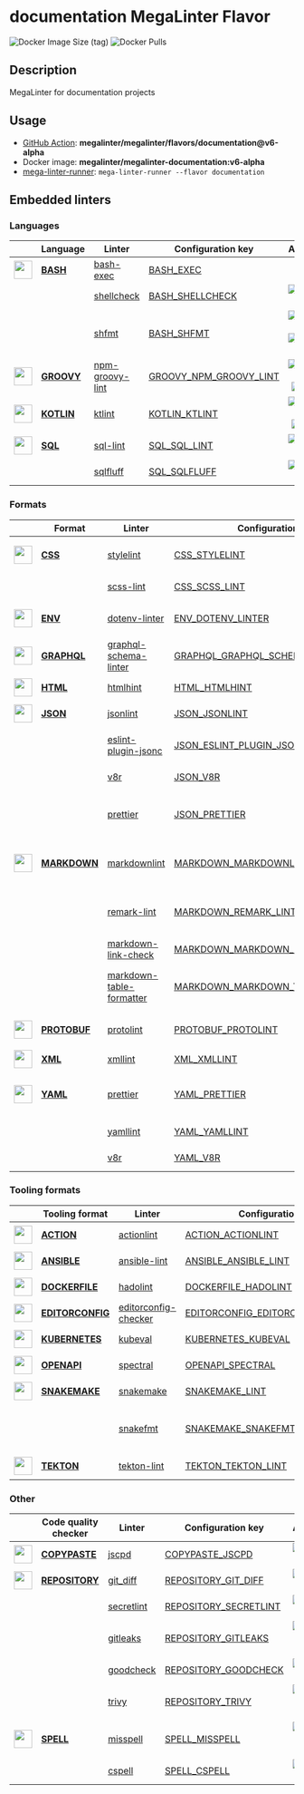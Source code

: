 # documentation MegaLinter Flavor

![Docker Image Size (tag)](https://img.shields.io/docker/image-size/megalinter/megalinter-documentation/v6-alpha)
![Docker Pulls](https://img.shields.io/docker/pulls/megalinter/megalinter-documentation)

## Description

MegaLinter for documentation projects

## Usage

- [GitHub Action](https://megalinter.github.io/v6-alpha/installation/#github-action): **megalinter/megalinter/flavors/documentation@v6-alpha**
- Docker image: **megalinter/megalinter-documentation:v6-alpha**
- [mega-linter-runner](https://megalinter.github.io/v6-alpha/mega-linter-runner/): `mega-linter-runner --flavor documentation`

## Embedded linters

### Languages

| <!-- --> | Language | Linter | Configuration key | Additional  |
| :---: | ----------------- | -------------- | ------------ | :-----:  |
| <img src="https://github.com/megalinter/megalinter/raw/main/docs/assets/icons/bash.ico" alt="" height="32px" class="megalinter-icon"></a> <!-- linter-icon --> | [**BASH**](https://megalinter.github.io/v6-alpha/descriptors/bash/) | [bash-exec](https://megalinter.github.io/v6-alpha/descriptors/bash_bash_exec/)| [BASH_EXEC](https://megalinter.github.io/v6-alpha/descriptors/bash_bash_exec/)| 
| <!-- --> <!-- linter-icon --> |  | [shellcheck](https://megalinter.github.io/v6-alpha/descriptors/bash_shellcheck/)| [BASH_SHELLCHECK](https://megalinter.github.io/v6-alpha/descriptors/bash_shellcheck/)| [![GitHub stars](https://img.shields.io/github/stars/koalaman/shellcheck?cacheSeconds=3600)](https://github.com/koalaman/shellcheck)
| <!-- --> <!-- linter-icon --> |  | [shfmt](https://megalinter.github.io/v6-alpha/descriptors/bash_shfmt/)| [BASH_SHFMT](https://megalinter.github.io/v6-alpha/descriptors/bash_shfmt/)| [![GitHub stars](https://img.shields.io/github/stars/mvdan/sh?cacheSeconds=3600)](https://github.com/mvdan/sh) ![formatter](https://shields.io/badge/-format-yellow)
| <img src="https://github.com/megalinter/megalinter/raw/main/docs/assets/icons/groovy.ico" alt="" height="32px" class="megalinter-icon"></a> <!-- linter-icon --> | [**GROOVY**](https://megalinter.github.io/v6-alpha/descriptors/groovy/) | [npm-groovy-lint](https://megalinter.github.io/v6-alpha/descriptors/groovy_npm_groovy_lint/)| [GROOVY_NPM_GROOVY_LINT](https://megalinter.github.io/v6-alpha/descriptors/groovy_npm_groovy_lint/)| [![GitHub stars](https://img.shields.io/github/stars/nvuillam/npm-groovy-lint?cacheSeconds=3600)](https://github.com/nvuillam/npm-groovy-lint) ![autofix](https://shields.io/badge/-autofix-green)
| <img src="https://github.com/megalinter/megalinter/raw/main/docs/assets/icons/kotlin.ico" alt="" height="32px" class="megalinter-icon"></a> <!-- linter-icon --> | [**KOTLIN**](https://megalinter.github.io/v6-alpha/descriptors/kotlin/) | [ktlint](https://megalinter.github.io/v6-alpha/descriptors/kotlin_ktlint/)| [KOTLIN_KTLINT](https://megalinter.github.io/v6-alpha/descriptors/kotlin_ktlint/)| [![GitHub stars](https://img.shields.io/github/stars/pinterest/ktlint?cacheSeconds=3600)](https://github.com/pinterest/ktlint) ![autofix](https://shields.io/badge/-autofix-green)
| <img src="https://github.com/megalinter/megalinter/raw/main/docs/assets/icons/sql.ico" alt="" height="32px" class="megalinter-icon"></a> <!-- linter-icon --> | [**SQL**](https://megalinter.github.io/v6-alpha/descriptors/sql/) | [sql-lint](https://megalinter.github.io/v6-alpha/descriptors/sql_sql_lint/)| [SQL_SQL_LINT](https://megalinter.github.io/v6-alpha/descriptors/sql_sql_lint/)| [![GitHub stars](https://img.shields.io/github/stars/joereynolds/sql-lint?cacheSeconds=3600)](https://github.com/joereynolds/sql-lint)
| <!-- --> <!-- linter-icon --> |  | [sqlfluff](https://megalinter.github.io/v6-alpha/descriptors/sql_sqlfluff/)| [SQL_SQLFLUFF](https://megalinter.github.io/v6-alpha/descriptors/sql_sqlfluff/)| [![GitHub stars](https://img.shields.io/github/stars/sqlfluff/sqlfluff?cacheSeconds=3600)](https://github.com/sqlfluff/sqlfluff)

### Formats

| <!-- --> | Format | Linter | Configuration key | Additional  |
| :---: | ----------------- | -------------- | ------------ | :-----:  |
| <img src="https://github.com/megalinter/megalinter/raw/main/docs/assets/icons/css.ico" alt="" height="32px" class="megalinter-icon"></a> <!-- linter-icon --> | [**CSS**](https://megalinter.github.io/v6-alpha/descriptors/css/) | [stylelint](https://megalinter.github.io/v6-alpha/descriptors/css_stylelint/)| [CSS_STYLELINT](https://megalinter.github.io/v6-alpha/descriptors/css_stylelint/)| [![GitHub stars](https://img.shields.io/github/stars/stylelint/stylelint?cacheSeconds=3600)](https://github.com/stylelint/stylelint) ![autofix](https://shields.io/badge/-autofix-green)
| <!-- --> <!-- linter-icon --> |  | [scss-lint](https://megalinter.github.io/v6-alpha/descriptors/css_scss_lint/)| [CSS_SCSS_LINT](https://megalinter.github.io/v6-alpha/descriptors/css_scss_lint/)| [![GitHub stars](https://img.shields.io/github/stars/sds/scss-lint?cacheSeconds=3600)](https://github.com/sds/scss-lint)
| <img src="https://github.com/megalinter/megalinter/raw/main/docs/assets/icons/env.ico" alt="" height="32px" class="megalinter-icon"></a> <!-- linter-icon --> | [**ENV**](https://megalinter.github.io/v6-alpha/descriptors/env/) | [dotenv-linter](https://megalinter.github.io/v6-alpha/descriptors/env_dotenv_linter/)| [ENV_DOTENV_LINTER](https://megalinter.github.io/v6-alpha/descriptors/env_dotenv_linter/)| [![GitHub stars](https://img.shields.io/github/stars/dotenv-linter/dotenv-linter?cacheSeconds=3600)](https://github.com/dotenv-linter/dotenv-linter) ![autofix](https://shields.io/badge/-autofix-green)
| <img src="https://github.com/megalinter/megalinter/raw/main/docs/assets/icons/graphql.ico" alt="" height="32px" class="megalinter-icon"></a> <!-- linter-icon --> | [**GRAPHQL**](https://megalinter.github.io/v6-alpha/descriptors/graphql/) | [graphql-schema-linter](https://megalinter.github.io/v6-alpha/descriptors/graphql_graphql_schema_linter/)| [GRAPHQL_GRAPHQL_SCHEMA_LINTER](https://megalinter.github.io/v6-alpha/descriptors/graphql_graphql_schema_linter/)| [![GitHub stars](https://img.shields.io/github/stars/cjoudrey/graphql-schema-linter?cacheSeconds=3600)](https://github.com/cjoudrey/graphql-schema-linter)
| <img src="https://github.com/megalinter/megalinter/raw/main/docs/assets/icons/html.ico" alt="" height="32px" class="megalinter-icon"></a> <!-- linter-icon --> | [**HTML**](https://megalinter.github.io/v6-alpha/descriptors/html/) | [htmlhint](https://megalinter.github.io/v6-alpha/descriptors/html_htmlhint/)| [HTML_HTMLHINT](https://megalinter.github.io/v6-alpha/descriptors/html_htmlhint/)| [![GitHub stars](https://img.shields.io/github/stars/htmlhint/HTMLHint?cacheSeconds=3600)](https://github.com/htmlhint/HTMLHint)
| <img src="https://github.com/megalinter/megalinter/raw/main/docs/assets/icons/json.ico" alt="" height="32px" class="megalinter-icon"></a> <!-- linter-icon --> | [**JSON**](https://megalinter.github.io/v6-alpha/descriptors/json/) | [jsonlint](https://megalinter.github.io/v6-alpha/descriptors/json_jsonlint/)| [JSON_JSONLINT](https://megalinter.github.io/v6-alpha/descriptors/json_jsonlint/)| [![GitHub stars](https://img.shields.io/github/stars/zaach/jsonlint?cacheSeconds=3600)](https://github.com/zaach/jsonlint)
| <!-- --> <!-- linter-icon --> |  | [eslint-plugin-jsonc](https://megalinter.github.io/v6-alpha/descriptors/json_eslint_plugin_jsonc/)| [JSON_ESLINT_PLUGIN_JSONC](https://megalinter.github.io/v6-alpha/descriptors/json_eslint_plugin_jsonc/)| [![GitHub stars](https://img.shields.io/github/stars/ota-meshi/eslint-plugin-jsonc?cacheSeconds=3600)](https://github.com/ota-meshi/eslint-plugin-jsonc) ![autofix](https://shields.io/badge/-autofix-green)
| <!-- --> <!-- linter-icon --> |  | [v8r](https://megalinter.github.io/v6-alpha/descriptors/json_v8r/)| [JSON_V8R](https://megalinter.github.io/v6-alpha/descriptors/json_v8r/)| [![GitHub stars](https://img.shields.io/github/stars/chris48s/v8r?cacheSeconds=3600)](https://github.com/chris48s/v8r)
| <!-- --> <!-- linter-icon --> |  | [prettier](https://megalinter.github.io/v6-alpha/descriptors/json_prettier/)| [JSON_PRETTIER](https://megalinter.github.io/v6-alpha/descriptors/json_prettier/)| [![GitHub stars](https://img.shields.io/github/stars/prettier/prettier?cacheSeconds=3600)](https://github.com/prettier/prettier) ![formatter](https://shields.io/badge/-format-yellow)
| <img src="https://github.com/megalinter/megalinter/raw/main/docs/assets/icons/markdown.ico" alt="" height="32px" class="megalinter-icon"></a> <!-- linter-icon --> | [**MARKDOWN**](https://megalinter.github.io/v6-alpha/descriptors/markdown/) | [markdownlint](https://megalinter.github.io/v6-alpha/descriptors/markdown_markdownlint/)| [MARKDOWN_MARKDOWNLINT](https://megalinter.github.io/v6-alpha/descriptors/markdown_markdownlint/)| [![GitHub stars](https://img.shields.io/github/stars/DavidAnson/markdownlint?cacheSeconds=3600)](https://github.com/DavidAnson/markdownlint) ![formatter](https://shields.io/badge/-format-yellow)
| <!-- --> <!-- linter-icon --> |  | [remark-lint](https://megalinter.github.io/v6-alpha/descriptors/markdown_remark_lint/)| [MARKDOWN_REMARK_LINT](https://megalinter.github.io/v6-alpha/descriptors/markdown_remark_lint/)| [![GitHub stars](https://img.shields.io/github/stars/remarkjs/remark-lint?cacheSeconds=3600)](https://github.com/remarkjs/remark-lint) ![formatter](https://shields.io/badge/-format-yellow)
| <!-- --> <!-- linter-icon --> |  | [markdown-link-check](https://megalinter.github.io/v6-alpha/descriptors/markdown_markdown_link_check/)| [MARKDOWN_MARKDOWN_LINK_CHECK](https://megalinter.github.io/v6-alpha/descriptors/markdown_markdown_link_check/)| [![GitHub stars](https://img.shields.io/github/stars/tcort/markdown-link-check?cacheSeconds=3600)](https://github.com/tcort/markdown-link-check)
| <!-- --> <!-- linter-icon --> |  | [markdown-table-formatter](https://megalinter.github.io/v6-alpha/descriptors/markdown_markdown_table_formatter/)| [MARKDOWN_MARKDOWN_TABLE_FORMATTER](https://megalinter.github.io/v6-alpha/descriptors/markdown_markdown_table_formatter/)| [![GitHub stars](https://img.shields.io/github/stars/nvuillam/markdown-table-formatter?cacheSeconds=3600)](https://github.com/nvuillam/markdown-table-formatter) ![formatter](https://shields.io/badge/-format-yellow)
| <img src="https://github.com/megalinter/megalinter/raw/main/docs/assets/icons/protobuf.ico" alt="" height="32px" class="megalinter-icon"></a> <!-- linter-icon --> | [**PROTOBUF**](https://megalinter.github.io/v6-alpha/descriptors/protobuf/) | [protolint](https://megalinter.github.io/v6-alpha/descriptors/protobuf_protolint/)| [PROTOBUF_PROTOLINT](https://megalinter.github.io/v6-alpha/descriptors/protobuf_protolint/)| [![GitHub stars](https://img.shields.io/github/stars/yoheimuta/protolint?cacheSeconds=3600)](https://github.com/yoheimuta/protolint) ![autofix](https://shields.io/badge/-autofix-green)
| <img src="https://github.com/megalinter/megalinter/raw/main/docs/assets/icons/xml.ico" alt="" height="32px" class="megalinter-icon"></a> <!-- linter-icon --> | [**XML**](https://megalinter.github.io/v6-alpha/descriptors/xml/) | [xmllint](https://megalinter.github.io/v6-alpha/descriptors/xml_xmllint/)| [XML_XMLLINT](https://megalinter.github.io/v6-alpha/descriptors/xml_xmllint/)| 
| <img src="https://github.com/megalinter/megalinter/raw/main/docs/assets/icons/yaml.ico" alt="" height="32px" class="megalinter-icon"></a> <!-- linter-icon --> | [**YAML**](https://megalinter.github.io/v6-alpha/descriptors/yaml/) | [prettier](https://megalinter.github.io/v6-alpha/descriptors/yaml_prettier/)| [YAML_PRETTIER](https://megalinter.github.io/v6-alpha/descriptors/yaml_prettier/)| [![GitHub stars](https://img.shields.io/github/stars/prettier/prettier?cacheSeconds=3600)](https://github.com/prettier/prettier) ![formatter](https://shields.io/badge/-format-yellow)
| <!-- --> <!-- linter-icon --> |  | [yamllint](https://megalinter.github.io/v6-alpha/descriptors/yaml_yamllint/)| [YAML_YAMLLINT](https://megalinter.github.io/v6-alpha/descriptors/yaml_yamllint/)| [![GitHub stars](https://img.shields.io/github/stars/adrienverge/yamllint?cacheSeconds=3600)](https://github.com/adrienverge/yamllint)
| <!-- --> <!-- linter-icon --> |  | [v8r](https://megalinter.github.io/v6-alpha/descriptors/yaml_v8r/)| [YAML_V8R](https://megalinter.github.io/v6-alpha/descriptors/yaml_v8r/)| [![GitHub stars](https://img.shields.io/github/stars/chris48s/v8r?cacheSeconds=3600)](https://github.com/chris48s/v8r)

### Tooling formats

| <!-- --> | Tooling format | Linter | Configuration key | Additional  |
| :---: | ----------------- | -------------- | ------------ | :-----:  |
| <img src="https://github.com/megalinter/megalinter/raw/main/docs/assets/icons/default.ico" alt="" height="32px" class="megalinter-icon"></a> <!-- linter-icon --> | [**ACTION**](https://megalinter.github.io/v6-alpha/descriptors/action/) | [actionlint](https://megalinter.github.io/v6-alpha/descriptors/action_actionlint/)| [ACTION_ACTIONLINT](https://megalinter.github.io/v6-alpha/descriptors/action_actionlint/)| [![GitHub stars](https://img.shields.io/github/stars/rhysd/actionlint?cacheSeconds=3600)](https://github.com/rhysd/actionlint)
| <img src="https://github.com/megalinter/megalinter/raw/main/docs/assets/icons/ansible.ico" alt="" height="32px" class="megalinter-icon"></a> <!-- linter-icon --> | [**ANSIBLE**](https://megalinter.github.io/v6-alpha/descriptors/ansible/) | [ansible-lint](https://megalinter.github.io/v6-alpha/descriptors/ansible_ansible_lint/)| [ANSIBLE_ANSIBLE_LINT](https://megalinter.github.io/v6-alpha/descriptors/ansible_ansible_lint/)| [![GitHub stars](https://img.shields.io/github/stars/ansible/ansible-lint?cacheSeconds=3600)](https://github.com/ansible/ansible-lint)
| <img src="https://github.com/megalinter/megalinter/raw/main/docs/assets/icons/dockerfile.ico" alt="" height="32px" class="megalinter-icon"></a> <!-- linter-icon --> | [**DOCKERFILE**](https://megalinter.github.io/v6-alpha/descriptors/dockerfile/) | [hadolint](https://megalinter.github.io/v6-alpha/descriptors/dockerfile_hadolint/)| [DOCKERFILE_HADOLINT](https://megalinter.github.io/v6-alpha/descriptors/dockerfile_hadolint/)| [![GitHub stars](https://img.shields.io/github/stars/hadolint/hadolint?cacheSeconds=3600)](https://github.com/hadolint/hadolint)
| <img src="https://github.com/megalinter/megalinter/raw/main/docs/assets/icons/editorconfig.ico" alt="" height="32px" class="megalinter-icon"></a> <!-- linter-icon --> | [**EDITORCONFIG**](https://megalinter.github.io/v6-alpha/descriptors/editorconfig/) | [editorconfig-checker](https://megalinter.github.io/v6-alpha/descriptors/editorconfig_editorconfig_checker/)| [EDITORCONFIG_EDITORCONFIG_CHECKER](https://megalinter.github.io/v6-alpha/descriptors/editorconfig_editorconfig_checker/)| [![GitHub stars](https://img.shields.io/github/stars/editorconfig-checker/editorconfig-checker?cacheSeconds=3600)](https://github.com/editorconfig-checker/editorconfig-checker)
| <img src="https://github.com/megalinter/megalinter/raw/main/docs/assets/icons/kubernetes.ico" alt="" height="32px" class="megalinter-icon"></a> <!-- linter-icon --> | [**KUBERNETES**](https://megalinter.github.io/v6-alpha/descriptors/kubernetes/) | [kubeval](https://megalinter.github.io/v6-alpha/descriptors/kubernetes_kubeval/)| [KUBERNETES_KUBEVAL](https://megalinter.github.io/v6-alpha/descriptors/kubernetes_kubeval/)| [![GitHub stars](https://img.shields.io/github/stars/instrumenta/kubeval?cacheSeconds=3600)](https://github.com/instrumenta/kubeval)
| <img src="https://github.com/megalinter/megalinter/raw/main/docs/assets/icons/openapi.ico" alt="" height="32px" class="megalinter-icon"></a> <!-- linter-icon --> | [**OPENAPI**](https://megalinter.github.io/v6-alpha/descriptors/openapi/) | [spectral](https://megalinter.github.io/v6-alpha/descriptors/openapi_spectral/)| [OPENAPI_SPECTRAL](https://megalinter.github.io/v6-alpha/descriptors/openapi_spectral/)| [![GitHub stars](https://img.shields.io/github/stars/stoplightio/spectral?cacheSeconds=3600)](https://github.com/stoplightio/spectral)
| <img src="https://github.com/megalinter/megalinter/raw/main/docs/assets/icons/snakemake.ico" alt="" height="32px" class="megalinter-icon"></a> <!-- linter-icon --> | [**SNAKEMAKE**](https://megalinter.github.io/v6-alpha/descriptors/snakemake/) | [snakemake](https://megalinter.github.io/v6-alpha/descriptors/snakemake_snakemake/)| [SNAKEMAKE_LINT](https://megalinter.github.io/v6-alpha/descriptors/snakemake_snakemake/)| [![GitHub stars](https://img.shields.io/github/stars/snakemake/snakemake?cacheSeconds=3600)](https://github.com/snakemake/snakemake)
| <!-- --> <!-- linter-icon --> |  | [snakefmt](https://megalinter.github.io/v6-alpha/descriptors/snakemake_snakefmt/)| [SNAKEMAKE_SNAKEFMT](https://megalinter.github.io/v6-alpha/descriptors/snakemake_snakefmt/)| [![GitHub stars](https://img.shields.io/github/stars/snakemake/snakefmt?cacheSeconds=3600)](https://github.com/snakemake/snakefmt) ![formatter](https://shields.io/badge/-format-yellow)
| <img src="https://github.com/megalinter/megalinter/raw/main/docs/assets/icons/tekton.ico" alt="" height="32px" class="megalinter-icon"></a> <!-- linter-icon --> | [**TEKTON**](https://megalinter.github.io/v6-alpha/descriptors/tekton/) | [tekton-lint](https://megalinter.github.io/v6-alpha/descriptors/tekton_tekton_lint/)| [TEKTON_TEKTON_LINT](https://megalinter.github.io/v6-alpha/descriptors/tekton_tekton_lint/)| [![GitHub stars](https://img.shields.io/github/stars/IBM/tekton-lint?cacheSeconds=3600)](https://github.com/IBM/tekton-lint)

### Other

| <!-- --> | Code quality checker | Linter | Configuration key | Additional  |
| :---: | ----------------- | -------------- | ------------ | :-----:  |
| <img src="https://github.com/megalinter/megalinter/raw/main/docs/assets/icons/copypaste.ico" alt="" height="32px" class="megalinter-icon"></a> <!-- linter-icon --> | [**COPYPASTE**](https://megalinter.github.io/v6-alpha/descriptors/copypaste/) | [jscpd](https://megalinter.github.io/v6-alpha/descriptors/copypaste_jscpd/)| [COPYPASTE_JSCPD](https://megalinter.github.io/v6-alpha/descriptors/copypaste_jscpd/)| [![GitHub stars](https://img.shields.io/github/stars/kucherenko/jscpd?cacheSeconds=3600)](https://github.com/kucherenko/jscpd)
| <img src="https://github.com/megalinter/megalinter/raw/main/docs/assets/icons/default.ico" alt="" height="32px" class="megalinter-icon"></a> <!-- linter-icon --> | [**REPOSITORY**](https://megalinter.github.io/v6-alpha/descriptors/repository/) | [git_diff](https://megalinter.github.io/v6-alpha/descriptors/repository_git_diff/)| [REPOSITORY_GIT_DIFF](https://megalinter.github.io/v6-alpha/descriptors/repository_git_diff/)| [![GitHub stars](https://img.shields.io/github/stars/git/git?cacheSeconds=3600)](https://github.com/git/git)
| <!-- --> <!-- linter-icon --> |  | [secretlint](https://megalinter.github.io/v6-alpha/descriptors/repository_secretlint/)| [REPOSITORY_SECRETLINT](https://megalinter.github.io/v6-alpha/descriptors/repository_secretlint/)| [![GitHub stars](https://img.shields.io/github/stars/secretlint/secretlint?cacheSeconds=3600)](https://github.com/secretlint/secretlint)
| <!-- --> <!-- linter-icon --> |  | [gitleaks](https://megalinter.github.io/v6-alpha/descriptors/repository_gitleaks/)| [REPOSITORY_GITLEAKS](https://megalinter.github.io/v6-alpha/descriptors/repository_gitleaks/)| [![GitHub stars](https://img.shields.io/github/stars/zricethezav/gitleaks?cacheSeconds=3600)](https://github.com/zricethezav/gitleaks) ![sarif](https://shields.io/badge/-SARIF-orange)
| <!-- --> <!-- linter-icon --> |  | [goodcheck](https://megalinter.github.io/v6-alpha/descriptors/repository_goodcheck/)| [REPOSITORY_GOODCHECK](https://megalinter.github.io/v6-alpha/descriptors/repository_goodcheck/)| [![GitHub stars](https://img.shields.io/github/stars/sider/goodcheck?cacheSeconds=3600)](https://github.com/sider/goodcheck)
| <!-- --> <!-- linter-icon --> |  | [trivy](https://megalinter.github.io/v6-alpha/descriptors/repository_trivy/)| [REPOSITORY_TRIVY](https://megalinter.github.io/v6-alpha/descriptors/repository_trivy/)| [![GitHub stars](https://img.shields.io/github/stars/aquasecurity/trivy?cacheSeconds=3600)](https://github.com/aquasecurity/trivy) ![sarif](https://shields.io/badge/-SARIF-orange)
| <img src="https://github.com/megalinter/megalinter/raw/main/docs/assets/icons/spell.ico" alt="" height="32px" class="megalinter-icon"></a> <!-- linter-icon --> | [**SPELL**](https://megalinter.github.io/v6-alpha/descriptors/spell/) | [misspell](https://megalinter.github.io/v6-alpha/descriptors/spell_misspell/)| [SPELL_MISSPELL](https://megalinter.github.io/v6-alpha/descriptors/spell_misspell/)| [![GitHub stars](https://img.shields.io/github/stars/client9/misspell?cacheSeconds=3600)](https://github.com/client9/misspell) ![autofix](https://shields.io/badge/-autofix-green)
| <!-- --> <!-- linter-icon --> |  | [cspell](https://megalinter.github.io/v6-alpha/descriptors/spell_cspell/)| [SPELL_CSPELL](https://megalinter.github.io/v6-alpha/descriptors/spell_cspell/)| [![GitHub stars](https://img.shields.io/github/stars/streetsidesoftware/cspell?cacheSeconds=3600)](https://github.com/streetsidesoftware/cspell)


